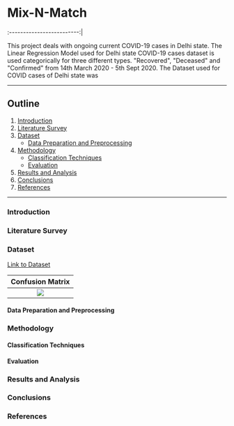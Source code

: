 # Mix-N-Match

:-------------------------:|

This project deals with ongoing current COVID-19 cases in Delhi state. The Linear Regression Model used for Delhi state COVID-19 cases dataset is used categorically for three different types. "Recovered", "Deceased" and "Confirmed" from 14th March 2020 - 5th Sept 2020. The Dataset used for COVID cases of Delhi state was 

---
## Outline

1. [Introduction](#introduction)
2. [Literature Survey](#literature-survey)
3. [Dataset](#dataset)
   * [Data Preparation and Preprocessing](#data-preparation-and-preprocessing)
4. [Methodology](#methodology)
   * [Classification Techniques](#classification-techniques)
   * [Evaluation](#evaluation)
5. [Results and Analysis](#results-and-analysis)
6. [Conclusions](#conclusions)
7. [References](#references)

---

### Introduction


### Literature Survey


### Dataset


[Link to Dataset](https://api.covid19india.org/states_daily.json)

Confusion Matrix   |  
:-------------------------:|
![](Plots/conf_mat.png) |

#### Data Preparation and Preprocessing


### Methodology

#### Classification Techniques


#### Evaluation


### Results and Analysis



### Conclusions

### References

